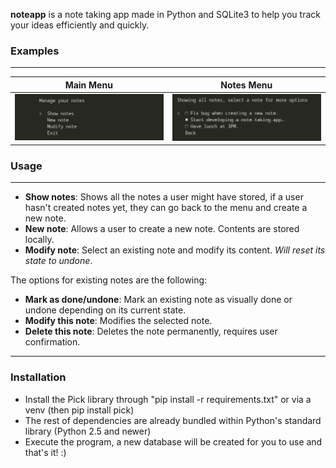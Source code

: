 **noteapp** is a note taking app made in Python and SQLite3 to help you track your ideas efficiently and quickly.

### Examples
---
|         Main Menu          |         Notes Menu          |
| :--------------------: | :--------------------------: |
| ![](examples/example2.png) | ![](examples/example1.png) |

### Usage
---
- **Show notes**: Shows all the notes a user might have stored, if a user hasn't created notes yet, they can go back to the menu and create a new note.
- **New note**: Allows a user to create a new note. Contents are stored locally.
- **Modify note**: Select an existing note and modify its content. *Will reset its state to undone*.

The options for existing notes are the following:

- **Mark as done/undone**: Mark an existing note as visually done or undone depending on its current state.
- **Modify this note**: Modifies the selected note.
- **Delete this note**: Deletes the note permanently, requires user confirmation.
---

### Installation

- Install the Pick library through "pip install -r requirements.txt" or via a venv (then pip install pick)
- The rest of dependencies are already bundled within Python's standard library (Python 2.5 and newer)
- Execute the program, a new database will be created for you to use and that's it! :) 
